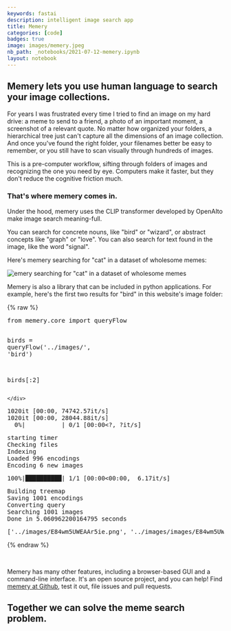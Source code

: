 ```yaml
---
keywords: fastai
description: intelligent image search app
title: Memery
categories: [code]
badges: true
image: images/memery.jpeg
nb_path: _notebooks/2021-07-12-memery.ipynb
layout: notebook
---
```


<!--
#################################################
### THIS FILE WAS AUTOGENERATED! DO NOT EDIT! ###
#################################################
# file to edit: _notebooks/2021-07-12-memery.ipynb
-->

<div class="container" id="notebook-container">
        
<div class="cell border-box-sizing text_cell rendered"><div class="inner_cell">
<div class="text_cell_render border-box-sizing rendered_html">
<h2 id="Memery-lets-you-use-human-language-to-search-your-image-collections.">Memery lets you use human language to search your image collections.<a class="anchor-link" href="#Memery-lets-you-use-human-language-to-search-your-image-collections."> </a></h2><p>For years I was frustrated every time I tried to find an image on my hard drive: a meme to send to a friend, a photo of an important moment, a screenshot of a relevant quote. No matter how organized your folders, a hierarchical tree just can't capture all the dimensions of an image collection. And once you've found the right folder, your filenames better be easy to remember, or you still have to scan visually through hundreds of images.</p>
<p>This is a pre-computer workflow, sifting through folders of images and recognizing the one you need by eye. Computers make it faster, but they don't reduce the cognitive friction much.</p>
<h3 id="That's-where-memery-comes-in.">That's where <strong>memery</strong> comes in.<a class="anchor-link" href="#That's-where-memery-comes-in."> </a></h3><p>Under the hood, memery uses the CLIP transformer developed by OpenAIto make image search meaning-full.</p>
<p>You can search for concrete nouns, like "bird" or "wizard", or abstract concepts like "graph" or "love". You can also search for text found in the image, like the word "signal".</p>
<p>Here's memery searching for "cat" in a dataset of wholesome memes:</p>
<p><img src="/fastpages/images/copied_from_nb/streamlit-screenshot.png" alt="emery searching for &quot;cat&quot; in a dataset of wholesome memes"></p>

</div>
</div>
</div>
<div class="cell border-box-sizing text_cell rendered"><div class="inner_cell">
<div class="text_cell_render border-box-sizing rendered_html">
<p>Memery is also a library that can be included in python applications. For example, here's the first two results for "bird" in this website's image folder:</p>

</div>
</div>
</div>
    {% raw %}
    
<div class="cell border-box-sizing code_cell rendered">
<div class="input">

<div class="inner_cell">
    <div class="input_area">
<div class=" highlight hl-ipython3"><pre><span></span><span class="kn">from</span> <span class="nn">memery.core</span> <span class="kn">import</span> <span class="n">queryFlow</span>

<span class="n">birds</span> <span class="o">=</span> <span class="n">queryFlow</span><span class="p">(</span><span class="s1">&#39;../images/&#39;</span><span class="p">,</span> <span class="s1">&#39;bird&#39;</span><span class="p">)</span>

<span class="n">birds</span><span class="p">[:</span><span class="mi">2</span><span class="p">]</span>
</pre></div>

    </div>
</div>
</div>

<div class="output_wrapper">
<div class="output">

<div class="output_area">

<div class="output_subarea output_stream output_stderr output_text">
<pre>1020it [00:00, 74742.57it/s]
1020it [00:00, 28044.88it/s]
  0%|          | 0/1 [00:00&lt;?, ?it/s]</pre>
</div>
</div>

<div class="output_area">

<div class="output_subarea output_stream output_stdout output_text">
<pre>starting timer
Checking files
Indexing
Loaded 996 encodings
Encoding 6 new images
</pre>
</div>
</div>

<div class="output_area">

<div class="output_subarea output_stream output_stderr output_text">
<pre>100%|██████████| 1/1 [00:00&lt;00:00,  6.17it/s]
</pre>
</div>
</div>

<div class="output_area">

<div class="output_subarea output_stream output_stdout output_text">
<pre>Building treemap
Saving 1001 encodings
Converting query
Searching 1001 images
Done in 5.060962200164795 seconds
</pre>
</div>
</div>

<div class="output_area">



<div class="output_text output_subarea output_execute_result">
<pre>[&#39;../images/E84wm5UWEAAr5ie.png&#39;, &#39;../images/images/E84wm5UWEAAr5ie.png&#39;]</pre>
</div>

</div>

</div>
</div>

</div>
    {% endraw %}

<div class="cell border-box-sizing text_cell rendered"><div class="inner_cell">
<div class="text_cell_render border-box-sizing rendered_html">
<p><img src="/fastpages/images/copied_from_nb/../images/from_twitter/E84wm5UWEAAr5ie.png" alt="">
<img src="/fastpages/images/copied_from_nb/../images/from_twitter/E4DSGUAX0AEG6J3.jpg" alt=""></p>

</div>
</div>
</div>
<div class="cell border-box-sizing text_cell rendered"><div class="inner_cell">
<div class="text_cell_render border-box-sizing rendered_html">
<p>Memery has many other features, including a browser-based GUI and a command-line interface. It's an open source project, and you can help! Find <a href="https://github.com/deepfates/memery">memery at Github</a>, test it out, file issues and pull requests.</p>
<h2 id="Together-we-can-solve-the-meme-search-problem.">Together we can solve the meme search problem.<a class="anchor-link" href="#Together-we-can-solve-the-meme-search-problem."> </a></h2>
</div>
</div>
</div>
</div>
 

<script type="application/vnd.jupyter.widget-state+json">
{"state": {}, "version_major": 2, "version_minor": 0}
</script>

